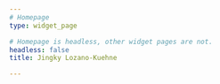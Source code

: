 ```yaml
---
# Homepage
type: widget_page

# Homepage is headless, other widget pages are not.
headless: false
title: Jingky Lozano-Kuehne

---
```



